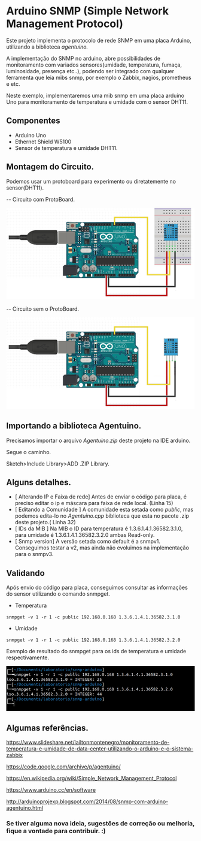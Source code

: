# Arduino SNMP (Simple Network Management Protocol)


Este projeto implementa o protocolo de rede SNMP em uma placa Arduino, utilizando a biblioteca *agentuino.* 

A implementação do SNMP no arduino, abre possibilidades de monitoramento com variados sensores(umidade, temperatura, fumaça, luminosidade, presença etc..), podendo ser integrado com qualquer ferramenta que leia mibs snmp, por exemplo o Zabbix, nagios, prometheus e etc.   

Neste exemplo, implementaremos uma mib snmp em uma placa arduino Uno para monitoramento de temperatura e umidade com o sensor DHT11.


## Componentes


* Arduino Uno
* Ethernet Shield W5100
* Sensor de temperatura e umidade DHT11.


## Montagem do Circuito.


Podemos usar um protoboard para experimento ou diretatemente no sensor(DHT11).

-- Circuito com ProtoBoard.

![alt text](https://github.com/lailtonmontenegro/arduino-snmp/blob/main/images/Circuito-protoboad.jpeg)

-- Circuito sem o ProtoBoard.

![alt text](https://github.com/lailtonmontenegro/arduino-snmp/blob/main/images/Circuito-SemProtoboard.jpeg)


## Importando a biblioteca Agentuino.


Precisamos importar o arquivo *Agentuino.zip* deste projeto na IDE arduino. 

Segue o caminho. 

Sketch>Include Library>ADD .ZIP Library.


## Alguns detalhes.


* [ Alterando IP e Faixa de rede] Antes de enviar o código para placa, é preciso editar o ip e máscara para faixa de rede local. (Linha 15)
* [ Editando a Comunidade ] A comunidade esta setada como *public*, mas podemos edita-lo no *Agentuino.cpp* biblioteca que esta no pacote .zip deste projeto.( Linha 32)
* [ IDs da MIB ] Na MIB o ID para temperatura é 1.3.6.1.4.1.36582.3.1.0, para umidade é 1.3.6.1.4.1.36582.3.2.0 ambas Read-only.
* [ Snmp version] A versão setada como default é a snmpv1. Conseguimos testar a v2, mas ainda não evoluimos na implementação para o snmpv3.


## Validando


Após envio do código para placa, conseguimos consultar as informações do sensor utilizando o comando snmpget. 


* Temperatura

```shell
snmpget -v 1 -r 1 -c public 192.168.0.168 1.3.6.1.4.1.36582.3.1.0
```


* Umidade

```shell
snmpget -v 1 -r 1 -c public 192.168.0.168 1.3.6.1.4.1.36582.3.2.0
```

Exemplo de resultado do snmpget para os ids de temperatura e umidade respectivamente.


![alt text](https://github.com/lailtonmontenegro/arduino-snmp/blob/main/images/Exemploresultado.jpeg)


## Algumas referências. 


https://www.slideshare.net/lailtonmontenegro/monitoramento-de-temperatura-e-umidade-de-data-center-utilizando-o-arduino-e-o-sistema-zabbix

https://code.google.com/archive/p/agentuino/

https://en.wikipedia.org/wiki/Simple_Network_Management_Protocol

https://www.arduino.cc/en/software

http://arduinoprojexp.blogspot.com/2014/08/snmp-com-arduino-agentuino.html



### Se tiver alguma nova ideia, sugestões de correção ou melhoria, fique a vontade para contribuir. :) 
